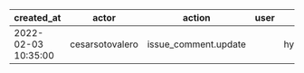 |          created_at | actor           | action               | user | repo             |
| ------------------- | --------------- | -------------------- | ---- | ---------------- |
| 2022-02-03 10:35:00 | cesarsotovalero | issue_comment.update |      | hyperledger/besu |
